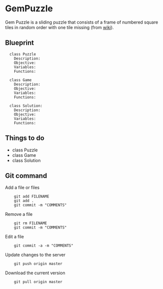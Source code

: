 GemPuzzle
=========
Gem Puzzle is a sliding puzzle that consists of a frame of numbered square tiles in random order with one tile missing (from [wiki](http://en.wikipedia.org/wiki/15_puzzle)).

## Blueprint
```
  class Puzzle
    Description:
    Objective:
    Variables:
    Functions:

  class Game
    Description:
    Objective:
    Variables:
    Functions:

  class Solution:
    Description:
    Objective:
    Variables:
    Functions:

```

## Things to do

* class Puzzle
* class Game
* class Solution

## Git command

Add a file or files
```
    git add FILENAME
    git add .
    git commit -m "COMMENTS"
```

Remove a file
```
    git rm FILENAME
    git commit -m "COMMENTS"
```
Edit a file
```
    git commit -a -m "COMMENTS" 
```
Update changes to the server
```
    git push origin master
```

Download the current version
```
    git pull origin master
```
